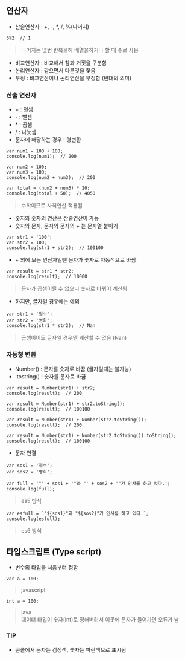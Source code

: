 ## 연산자
- 산술연산자 : \+, \-, \*, \/, \%(나머지)
```
5%2  // 1
```
> 나머지는 몇번 반복을해 배열을하거나 할 때 주로 사용
- 비교연산자 : 비교해서 참과 거짓을 구분함
- 논리연산자 : 같으면서 다른것을 찾음
- 부정 : 비교연산이나 논리연산을 부정함 (반대의 의미)

### 산술 연산자
- \+ : 덧셈
- \- : 뺄셈
- \* : 곱셈
- \/ : 나눗셈
- 문자에 해당하는 경우 : 형변환
```
var num1 = 100 + 100;
console.log(num1);  // 200
```
```
var num2 = 100;
var num3 = 100;
console.log(num2 + num3);  // 200
```
```
var total = (num2 + num3) * 20;
console.log(total + 50);  // 4050
```
> 수학이므로 사칙연산 적용됨

- 숫자와 숫자의 연산은 산술연산이 가능
- 숫자와 문자, 문자와 문자의 \+ 는 문자열 붙이기
```
var str1 = '100';
var str2 = 100;
console.log(str1 + str2);  // 100100
```
- \+ 외에 모든 연산자일땐 문자가 숫자로 자동적으로 바뀜
```
var result = str1 * str2;
console.log(result);  // 10000
```
> 문자가 곱셈이될 수 없으니 숫자로 바뀌어 계산됨
- 하지만, 글자일 경우에는 예외
```
var str1 = '철수';
var str2 = '영희';
console.log(str1 * str2);  // Nan
```
> 곱셈이어도 글자일 경우엔 계산할 수 없음 (Nan)

### 자동형 변환
- Number() : 문자를 숫자로 바꿈 (글자일때는 불가능)
- .tostring() : 숫자를 문자로 바꿈
```
var result = Number(str1) + str2;
console.log(result);  // 200
```
```
var result = Number(str1) + str2.toString();
console.log(result);  // 100100
```
```
var result = Number(str1) + Number(str2.toString());
console.log(result);  // 200
```
```
var result = Number(str1) + Number(str2.toString()).toString();
console.log(result);  // 100100
```
- 문자 연결
```
var sos1 = '철수';
var sos2 = '영희';
```
```
var full = '"' + sos1 + '"와 "' + sos2 + '"가 인사를 하고 있다.';
console.log(full);
```
> es5 방식
```
var esfull = `"${sos1}"와 "${sos2}"가 인사를 하고 있다.`;
console.log(esfull);
```
> es6 방식

## 타입스크립트 (Type script)
- 변수의 타입을 처음부터 정함
```
var a = 100;
```
> javascript
```
int a = 100;
```
> java<br/>데이터 타입이 숫자(int)로 정해버려서 이곳에 문자가 들어가면 오류가 남

### TIP
- 콘솔에서 문자는 검정색, 숫자는 파란색으로 표시됨
